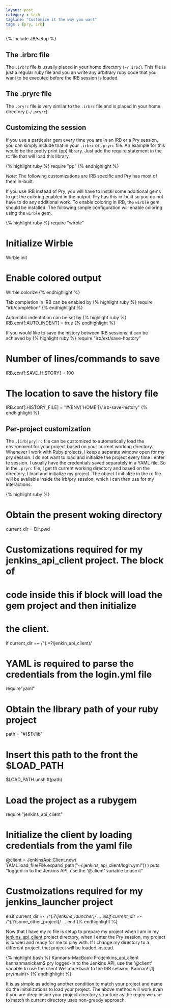 ```yaml
---
layout: post
category : tech
tagline: "Customize it the way you want"
tags : [pry, irb]
---
```

{% include JB/setup %}

<link href="/blog/assets/css/syntax.css" rel="stylesheet" type="text/css"/>

## The .irbrc file
The `.irbrc` file is usually placed in your home directory (`~/.irbc`). This
file is just a regular ruby file and you an write any arbitrary ruby code that
you want to be executed before the IRB session is loaded.

## The .pryrc file
The `.pryrc` file is very similar to the `.irbrc` file and is placed in your
home directory (`~/.pryrc`).

## Customizing the session
If you use a particular gem every time you are in an IRB or a Pry session, you
can simply include that in your `.irbrc` or `.pryrc` file. An example for this
would be the pretty print (pp) library. Just add the require statement in the
rc file that will load this library.

{% highlight ruby %}
require "pp"
{% endhighlight %}

_Note:_ The following customizations are IRB specific and Pry has most of them
in-built.

If you use IRB instead of Pry, you will have to install some additional gems to
get the coloring enabled in the output. Pry has this in-built so you do not
have to do any additional work. To enable coloring in IRB, the `wirble` gem
should be installed. The following simple configuration will enable coloring
using the `wirble` gem.

{% highlight ruby %}
require "wirble"

# Initialize Wirble
Wirble.init

# Enable colored output
WIrble.colorize
{% endhighlight %}

Tab completion in IRB can be enabled by
{% highlight ruby %}
require "irb/completion"
{% endhighlight %}

Automatic indentation can be set by
{% highlight ruby %}
IRB.conf[:AUTO_INDENT] = true
{% endhighlight %}

If you would like to save the history between IRB sessions, it can be achieved
by
{% highlight ruby %}
require "irb/ext/save-hostory"
# Number of lines/commands to save
IRB.conf[:SAVE_HISTORY] = 100
# The location to save the history file
IRB.conf[:HISTORY_FILE] = "#{ENV['HOME']}/.irb-save-history"
{% endhighlight %}

## Per-project customization

The `.[irb|pry]rc` file can be customized to automatically load the environment
for your project based on your current working directory.
Whenever I work with Ruby projects, I keep a separate window open for my pry
session. I do not want to load and initialize the project every time I enter te
session. I usually have the credentials saved separately in a YAML file. So in
the `.pryrc` file, I get th current working directory and based on the
directory, I load and initialize my project. The object I initialize in the rc
file will be available inside the irb/pry session, which I can then use for my
interactions.

{% highlight ruby %}
# Obtain the present woking directory
current_dir = Dir.pwd
# Customizations required for my jenkins_api_client project. The block of
# code inside this if block will load the gem project and then initialize
# the client.
if current_dir =~ /^(.*?\/jenkin_api_client)/
  # YAML is required to parse the credentials from the login.yml file
  require"yaml"
  # Obtain the library path of your ruby project
  path = "#{$1}/lib"
  # Insert this path to the front the $LOAD_PATH
  $LOAD_PATH.unshift(path)

  # Load the project as a rubygem
  require "jenkins_api_client"
  # Initialize the client by loading credentials from the yaml file
  @client = JenkinsApi::Client.new(
      YAML.load_file(File.expand_path("~/.jenkins_api_client/login.yml"))
  )
  puts "logged-in to the Jenkins API, use the '@client' variable to use it"
# Custmoizations required for my jenkins_launcher project
elsif current_dir =~ /^(.*?\/jenkins_launcher)/
    ...
elsif current_dir =~ /^(.*?\/some_other_project)/
    ...
end
{% endhighlight %}

Now that I have my rc file is setup to prepare my project when I am in my
[jenkins_api_client](http://www.arangamani.net/jenkins_api_client) project
directory, when I enter the Pry session, my project is loaded and ready for me
to play with. If I change my directory to a different project, that project
will be loaded instead.

{% highlight bash %}
Kannans-MacBook-Pro:jenkins_api_client kannanmanickam$ pry
logged-in to the Jenkins API, use the '@client' variable to use the client
Welcome back to the IRB session, Kannan!
[1] pry(main)>
{% endhighlight %}

It is as simple as adding another condition to match your project and name do
the initializations to load your project. The above method will work even if
you are deep inside your project directory structure as the regex we use to
match th current directory uses non-greedy approach.
